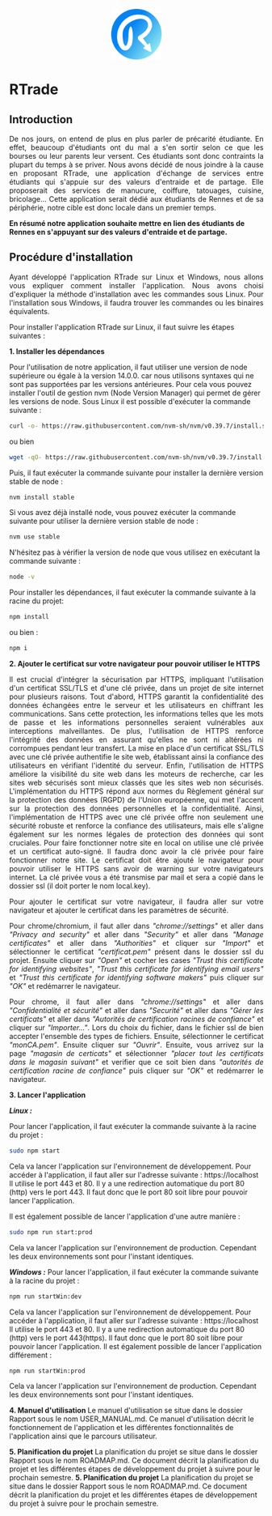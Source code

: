<p align="center">
    <img src="https://github.com/godouxx/R_Trade/blob/demo/public/images/Rtradelogo.png" width="100">
</p>

# RTrade

## Introduction

<p align="justify">
    De nos jours, on entend de plus en plus parler de précarité étudiante. En effet, beaucoup d'étudiants ont du mal a s'en sortir selon ce que les bourses ou leur parents leur versent. Ces étudiants sont donc contraints la plupart du temps à se priver. Nous avons décidé de nous joindre à la cause en proposant RTrade, une application d'échange de services entre étudiants qui s'appuie sur des valeurs d'entraide et de partage. Elle proposerait des services de manucure, coiffure, tatouages, cuisine, bricolage...  Cette application serait dédié aux étudiants de Rennes et de sa périphérie, notre cible est donc locale dans un premier temps.
  
</p>

  **En résumé notre application souhaite mettre en lien des étudiants de Rennes en s'appuyant sur des valeurs d'entraide et de partage.**
  
## Procédure d'installation
<p align="justify">
Ayant développé l'application RTrade sur Linux et Windows, nous allons vous expliquer comment installer l'application. Nous avons choisi d'expliquer la méthode d'installation avec les commandes sous Linux. Pour l'installation sous Windows, il faudra trouver les commandes ou les binaires équivalents.
</p>

Pour installer l'application RTrade sur Linux, il faut suivre les étapes suivantes :

**1. Installer les dépendances**

Pour l'utilisation de notre application, il faut utiliser une version de node supérieure ou égale à la version 14.0.0. car nous utilisons syntaxes qui ne sont pas supportées par les versions antérieures. 
Pour cela vous pouvez installer l'outil de gestion nvm (Node Version Manager) qui permet de gérer les versions de node. Sous Linux il est possible d'exécuter la commande suivante :
```bash
curl -o- https://raw.githubusercontent.com/nvm-sh/nvm/v0.39.7/install.sh | bash
```
ou bien 
```bash
wget -qO- https://raw.githubusercontent.com/nvm-sh/nvm/v0.39.7/install.sh | bash
```
Puis, il faut exécuter la commande suivante pour installer la dernière version stable de node :
```bash
nvm install stable
```
Si vous avez déjà installé node, vous pouvez exécuter la commande suivante pour utiliser la dernière version stable de node :
```bash
nvm use stable
```
N'hésitez pas à vérifier la version de node que vous utilisez en exécutant la commande suivante :
```bash
node -v
```

Pour installer les dépendances, il faut exécuter la commande suivante à la racine du projet:
```bash
npm install
```
ou bien :
```bash
npm i
```
**2. Ajouter le certificat sur votre navigateur pour pouvoir utiliser le HTTPS**
<p align="justify">
Il est crucial d'intégrer la sécurisation par HTTPS, impliquant l'utilisation d'un certificat SSL/TLS et d'une clé privée, dans un projet de site internet pour plusieurs raisons. Tout d'abord, HTTPS garantit la confidentialité des données échangées entre le serveur et les utilisateurs en chiffrant les communications. Sans cette protection, les informations telles que les mots de passe et les informations personnelles  seraient vulnérables aux interceptions malveillantes. De plus, l'utilisation de HTTPS renforce l'intégrité des données en assurant qu'elles ne sont ni altérées ni corrompues pendant leur transfert. La mise en place d'un certificat SSL/TLS avec une clé privée authentifie le site web, établissant ainsi la confiance des utilisateurs en vérifiant l'identité du serveur. Enfin, l'utilisation de HTTPS améliore la visibilité du site web dans les moteurs de recherche, car les sites web sécurisés sont mieux classés que les sites web non sécurisés.
L'implémentation du HTTPS répond aux normes du Règlement général sur la protection des données (RGPD) de l'Union européenne, qui met l'accent sur la protection des données personnelles et la confidentialité. Ainsi, l'implémentation de HTTPS avec une clé privée offre non seulement une sécurité robuste et renforce la confiance des utilisateurs, mais elle s'aligne également sur les normes légales de protection des données qui sont cruciales.
Pour faire fonctionner notre site en local on utilise une clé privée et un certificat auto-signé. Il faudra donc avoir la clé privée pour faire fonctionner notre site. Le certificat doit être ajouté le navigateur pour pouvoir utiliser le HTTPS sans avoir de warning sur votre navigateurs internet. La clé privée vous a été transmise par mail et sera a copié dans le dossier ssl (il doit porter le nom local.key).
</p>
<p align="justify">
Pour ajouter le certificat sur votre navigateur, il faudra aller sur votre navigateur et ajouter le certificat dans les paramètres de sécurité.
</p>
<p align="justify">
Pour chrome/chromium, il faut aller dans <i>"chrome://settings"</i> et aller dans <i>"Privacy and security"</i> et aller dans <i>"Security"</i> et aller dans <i>"Manage certificates"</i> et aller dans <i>"Authorities"</i> et cliquer sur <i>"Import"</i> et sélectionner le certificat <i>"certificat.pem"</i> présent dans le dossier ssl du projet. Ensuite cliquer sur <i>"Open"</i> et cocher les cases <i>"Trust this certificate for identifying websites"</i>, <i>"Trust this certificate for identifying email users"</i> et <i>"Trust this certificate for identifying software makers"</i> puis cliquer sur <i>"OK"</i> et redémarrer le navigateur.
</p>

<p align="justify">
Pour chrome, il faut aller dans <i>"chrome://settings"</i> et aller dans <i>"Confidentialité et sécurité"</i> et aller dans <i>"Securité"</i> et aller dans <i>"Gérer les certificats"</i> et aller dans <i>"Autorités de certification racines de confiance"</i> et cliquer sur <i>"Importer..."</i>. Lors du choix du fichier, dans le fichier ssl de bien accepter l'ensemble des types de fichiers. Ensuite, sélectionner le certificat <i>"monCA.pem"</i>. Ensuite cliquer sur <i>"Ouvrir"</i>. Ensuite, vous arrivez sur la page <i>"magasin de certicats"</i> et sélectionner <i>"placer tout les certificats dans le magasin suivant"</i> et verifier que ce soit bien dans <i>"autorités de certification racine de confiance"</i>  puis cliquer sur <i>"OK"</i> et redémarrer le navigateur.
</p>

**3. Lancer l'application**

***Linux :***

Pour lancer l'application, il faut exécuter la commande suivante à la racine du projet :
```bash
sudo npm start
```
Cela va lancer l'application sur l'environnement de développement. Pour accéder à l'application, il faut aller sur l'adresse suivante : https://localhost
Il utilise le port 443 et 80. Il y a une redirection automatique du port 80 (http) vers le port 443. Il faut donc que le port 80 soit libre pour pouvoir lancer l'application.

Il est également possible de lancer l'application d'une autre manière :
```bash
sudo npm run start:prod
```
Cela va lancer l'application sur l'environnement de production. Cependant les deux environnements sont pour l'instant identiques.

***Windows :***
Pour lancer l'application, il faut exécuter la commande suivante à la racine du projet :
```bash
npm run startWin:dev
```
Cela va lancer l'application sur l'environnement de développement. Pour accéder à l'application, il faut aller sur l'adresse suivante : https://localhost
Il utilise le port 443 et 80. Il y a une redirection automatique du port 80 (http) vers le port 443(https). Il faut donc que le port 80 soit libre pour pouvoir lancer l'application.
Il est également possible de lancer l'application différement :
```bash
npm run startWin:prod
```
Cela va lancer l'application sur l'environnement de production. Cependant les deux environnements sont pour l'instant identiques.

**4. Manuel d'utilisation**
Le manuel d'utilisation se situe dans le dossier Rapport sous le nom USER_MANUAL.md. Ce manuel d'utilisation décrit le fonctionnement de l'application et les différentes fonctionnalités de l'application ainsi que le parcours utilisateur.

**5. Planification du projet**
La planification du projet se situe dans le dossier Rapport sous le nom ROADMAP.md. Ce document décrit la planification du projet et les différentes étapes de développement du projet à suivre pour le prochain semestre.
**5. Planification du projet**
La planification du projet se situe dans le dossier Rapport sous le nom ROADMAP.md. Ce document décrit la planification du projet et les différentes étapes de développement du projet à suivre pour le prochain semestre.
